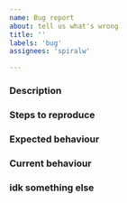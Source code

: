 ```yaml
---
name: Bug report
about: tell us what's wrong
title: ''
labels: 'bug'
assignees: 'spiralw'

---
```



### Description

### Steps to reproduce

### Expected behaviour

### Current behaviour

### idk something else
